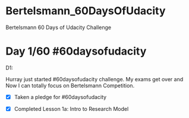 # Bertelsmann_60DaysOfUdacity
Bertelsmann 60 Days of Udacity Challenge 

# Day 1/60 #60daysofudacity
D1: 

Hurray just started #60daysofudacity challenge. My exams get over and Now I can totally focus on Bertelsmann Competition.

- [x] Taken a pledge for #60daysofudacity
- [x] Completed Lesson 1a: Intro to Research Model

